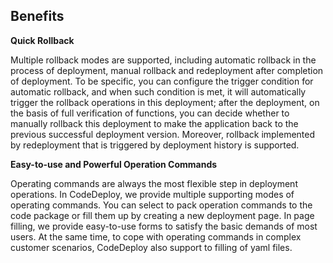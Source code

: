 ## Benefits

**Quick Rollback**

Multiple rollback modes are supported, including automatic rollback in the process of deployment, manual rollback and redeployment after completion of deployment. To be specific, you can configure the trigger condition for automatic rollback, and when such condition is met, it will automatically trigger the rollback operations in this deployment; after the deployment, on the basis of full verification of functions, you can decide whether to manually rollback this deployment to make the application back to the previous successful deployment version. Moreover, rollback implemented by redeployment that is triggered by deployment history is supported.

**Easy-to-use and Powerful Operation Commands**

Operating commands are always the most flexible step in deployment operations. In CodeDeploy, we provide multiple supporting modes of operating commands. You can select to pack operation commands to the code package or fill them up by creating a new deployment page. In page filling, we provide easy-to-use forms to satisfy the basic demands of most users. At the same time, to cope with operating commands in complex customer scenarios, CodeDeploy also support to filling of yaml files.



